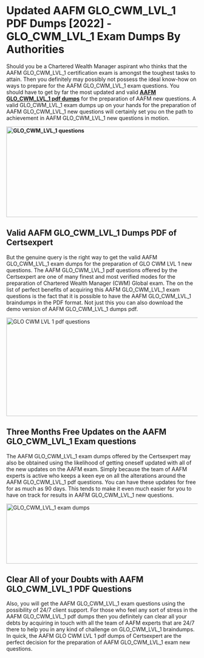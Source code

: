 <h1><strong>Updated AAFM GLO_CWM_LVL_1 PDF Dumps [2022] - GLO_CWM_LVL_1 Exam Dumps By Authorities&nbsp;</strong></h1>
<p><span style="font-weight: 400;">Should you be a Chartered Wealth Manager  aspirant who thinks that the AAFM GLO_CWM_LVL_1 certification exam is amongst the toughest tasks to attain. Then you definitely may possibly not possess the ideal know-how on ways to prepare for the AAFM GLO_CWM_LVL_1 exam questions. You should have to get by far the most updated and valid <strong><a href="https://www.certsexpert.com/GLO_CWM_LVL_1-pdf-questions.html">AAFM GLO_CWM_LVL_1 pdf dumps</a></strong> for the preparation of AAFM new questions. A valid  GLO_CWM_LVL_1 exam dumps up on your hands for the preparation of AAFM GLO_CWM_LVL_1 new questions will certainly set you on the path to achievement in AAFM GLO_CWM_LVL_1 new questions in motion.</span></p>
<p><span style="font-weight: 400;"><strong><img style="display: block; margin-left: auto; margin-right: auto;" src="https://i.ibb.co/QXh983F/73475278-2429792180625311-4586132736837681152-n.jpg" alt="GLO_CWM_LVL_1 questions" width="632" height="238" /></strong></span></p>
<h2><strong>Valid AAFM GLO_CWM_LVL_1 Dumps PDF of Certsexpert</strong></h2>
<p><span style="font-weight: 400;">But the genuine query is the right way to get the valid AAFM GLO_CWM_LVL_1 exam dumps for the preparation of GLO CWM LVL 1 new questions. The AAFM GLO_CWM_LVL_1 pdf questions offered by the Certsexpert are one of many finest and most verified modes for the preparation of Chartered Wealth Manager (CWM) Global exam. The on the list of perfect benefits of acquiring this AAFM GLO_CWM_LVL_1 exam questions is the fact that it is possible to have the AAFM GLO_CWM_LVL_1 braindumps in the PDF format. Not just this you can also download the demo version of AAFM GLO_CWM_LVL_1 dumps pdf.</span></p>
<p><span style="font-weight: 400;"><img style="display: block; margin-left: auto; margin-right: auto;" src="https://i.ibb.co/Jd8hN2L/76714008-3182067705200142-8735104740007870464-n.jpg" alt="GLO CWM LVL 1 pdf questions" width="701" height="259" /></span></p>
<h2><strong>Three Months Free Updates on the AAFM GLO_CWM_LVL_1 Exam questions</strong></h2>
<p><span style="font-weight: 400;">The AAFM GLO_CWM_LVL_1 exam dumps offered by the Certsexpert may also be obtained using the likelihood of getting oneself updated with all of the new updates on the AAFM exam. Simply because the team of AAFM experts is active who keeps a keen eye on all the alterations around the AAFM GLO_CWM_LVL_1 pdf questions. You can have these updates for free for as much as 90 days. This tends to make it even much easier for you to have on track for results in AAFM GLO_CWM_LVL_1 new questions.</span></p>
<p><span style="font-weight: 400;"><a href="https://www.certsexpert.com/GLO_CWM_LVL_1-pdf-questions.html"><img style="display: block; margin-left: auto; margin-right: auto;" src="https://i.ibb.co/TMnKrkJ/75398236-424489711531572-5064688549987614720-n.jpg" alt="GLO_CWM_LVL_1 exam dumps" width="714" height="158" /></a></span></p>
<h2><strong>Clear All of your Doubts with AAFM GLO_CWM_LVL_1 PDF Questions</strong></h2>
<p>Also, you will get the AAFM GLO_CWM_LVL_1 exam questions using the possibility of 24/7 client support. For those who feel any sort of stress in the AAFM GLO_CWM_LVL_1 pdf dumps then you definitely can clear all your debts by acquiring in touch with all the team of AAFM experts that are 24/7 there to help you in any kind of challenge on  GLO_CWM_LVL_1 braindumps. In quick, the AAFM GLO CWM LVL 1 pdf dumps of Certsexpert are the perfect decision for the preparation of AAFM GLO_CWM_LVL_1 exam new questions.</p>
